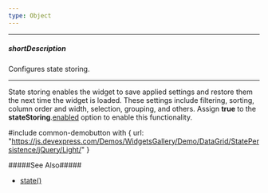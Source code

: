 ```yaml
---
type: Object
---
```

---
##### shortDescription
Configures state storing.

---
State storing enables the widget to save applied settings and restore them the next time the widget is loaded. These settings include filtering, sorting, column order and width, selection, grouping, and others. Assign **true** to the **stateStoring**.[enabled](/api-reference/10%20UI%20Widgets/dxDataGrid/1%20Configuration/stateStoring/enabled.md '/Documentation/ApiReference/UI_Widgets/dxDataGrid/Configuration/stateStoring/#enabled') option to enable this functionality.

#include common-demobutton with {
    url: "https://js.devexpress.com/Demos/WidgetsGallery/Demo/DataGrid/StatePersistence/jQuery/Light/"
}

#####See Also#####
- [state()](/api-reference/10%20UI%20Widgets/dxDataGrid/3%20Methods/state().md '/Documentation/ApiReference/UI_Widgets/dxDataGrid/Methods/#state')